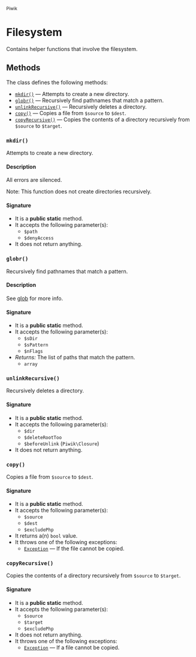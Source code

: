 <small>Piwik</small>

Filesystem
==========

Contains helper functions that involve the filesystem.


Methods
-------

The class defines the following methods:

- [`mkdir()`](#mkdir) &mdash; Attempts to create a new directory.
- [`globr()`](#globr) &mdash; Recursively find pathnames that match a pattern.
- [`unlinkRecursive()`](#unlinkRecursive) &mdash; Recursively deletes a directory.
- [`copy()`](#copy) &mdash; Copies a file from `$source` to `$dest`.
- [`copyRecursive()`](#copyRecursive) &mdash; Copies the contents of a directory recursively from `$source` to `$target`.

### `mkdir()` <a name="mkdir"></a>

Attempts to create a new directory.

#### Description

All errors are silenced.

Note: This function does not create directories recursively.

#### Signature

- It is a **public static** method.
- It accepts the following parameter(s):
    - `$path`
    - `$denyAccess`
- It does not return anything.

### `globr()` <a name="globr"></a>

Recursively find pathnames that match a pattern.

#### Description

See [glob](#http://php.net/manual/en/function.glob.php) for more info.

#### Signature

- It is a **public static** method.
- It accepts the following parameter(s):
    - `$sDir`
    - `$sPattern`
    - `$nFlags`
- _Returns:_ The list of paths that match the pattern.
    - `array`

### `unlinkRecursive()` <a name="unlinkRecursive"></a>

Recursively deletes a directory.

#### Signature

- It is a **public static** method.
- It accepts the following parameter(s):
    - `$dir`
    - `$deleteRootToo`
    - `$beforeUnlink` (`Piwik\Closure`)
- It does not return anything.

### `copy()` <a name="copy"></a>

Copies a file from `$source` to `$dest`.

#### Signature

- It is a **public static** method.
- It accepts the following parameter(s):
    - `$source`
    - `$dest`
    - `$excludePhp`
- It returns a(n) `bool` value.
- It throws one of the following exceptions:
    - [`Exception`](http://php.net/class.Exception) &mdash; If the file cannot be copied.

### `copyRecursive()` <a name="copyRecursive"></a>

Copies the contents of a directory recursively from `$source` to `$target`.

#### Signature

- It is a **public static** method.
- It accepts the following parameter(s):
    - `$source`
    - `$target`
    - `$excludePhp`
- It does not return anything.
- It throws one of the following exceptions:
    - [`Exception`](http://php.net/class.Exception) &mdash; If a file cannot be copied.

